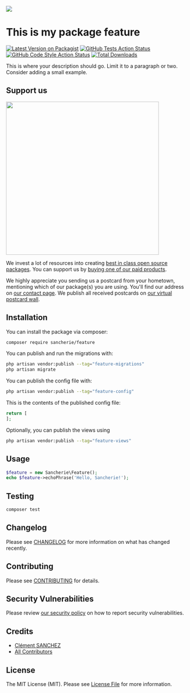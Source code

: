 
[<img src="https://github-ads.s3.eu-central-1.amazonaws.com/support-ukraine.svg?t=1" />](https://supportukrainenow.org)

# This is my package feature

[![Latest Version on Packagist](https://img.shields.io/packagist/v/sancherie/feature.svg?style=flat-square)](https://packagist.org/packages/sancherie/feature)
[![GitHub Tests Action Status](https://img.shields.io/github/workflow/status/sancherie/feature/run-tests?label=tests)](https://github.com/sancherie/feature/actions?query=workflow%3Arun-tests+branch%3Amain)
[![GitHub Code Style Action Status](https://img.shields.io/github/workflow/status/sancherie/feature/Check%20&%20fix%20styling?label=code%20style)](https://github.com/sancherie/feature/actions?query=workflow%3A"Check+%26+fix+styling"+branch%3Amain)
[![Total Downloads](https://img.shields.io/packagist/dt/sancherie/feature.svg?style=flat-square)](https://packagist.org/packages/sancherie/feature)

This is where your description should go. Limit it to a paragraph or two. Consider adding a small example.

## Support us

[<img src="https://github-ads.s3.eu-central-1.amazonaws.com/Feature.jpg?t=1" width="419px" />](https://spatie.be/github-ad-click/Feature)

We invest a lot of resources into creating [best in class open source packages](https://spatie.be/open-source). You can support us by [buying one of our paid products](https://spatie.be/open-source/support-us).

We highly appreciate you sending us a postcard from your hometown, mentioning which of our package(s) you are using. You'll find our address on [our contact page](https://spatie.be/about-us). We publish all received postcards on [our virtual postcard wall](https://spatie.be/open-source/postcards).

## Installation

You can install the package via composer:

```bash
composer require sancherie/feature
```

You can publish and run the migrations with:

```bash
php artisan vendor:publish --tag="feature-migrations"
php artisan migrate
```

You can publish the config file with:

```bash
php artisan vendor:publish --tag="feature-config"
```

This is the contents of the published config file:

```php
return [
];
```

Optionally, you can publish the views using

```bash
php artisan vendor:publish --tag="feature-views"
```

## Usage

```php
$feature = new Sancherie\Feature();
echo $feature->echoPhrase('Hello, Sancherie!');
```

## Testing

```bash
composer test
```

## Changelog

Please see [CHANGELOG](CHANGELOG.md) for more information on what has changed recently.

## Contributing

Please see [CONTRIBUTING](https://github.com/spatie/.github/blob/main/CONTRIBUTING.md) for details.

## Security Vulnerabilities

Please review [our security policy](../../security/policy) on how to report security vulnerabilities.

## Credits

- [Clément SANCHEZ](https://github.com/sancherie)
- [All Contributors](../../contributors)

## License

The MIT License (MIT). Please see [License File](LICENSE.md) for more information.
